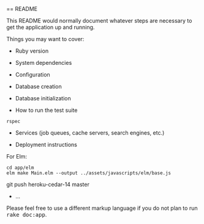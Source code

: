 == README

This README would normally document whatever steps are necessary to get the
application up and running.

Things you may want to cover:

* Ruby version

* System dependencies

* Configuration

* Database creation

* Database initialization

* How to run the test suite
```
rspec
```

* Services (job queues, cache servers, search engines, etc.)

* Deployment instructions

For Elm:

```
cd app/elm
elm make Main.elm --output ../assets/javascripts/elm/base.js
```

git push heroku-cedar-14 master

* ...


Please feel free to use a different markup language if you do not plan to run
<tt>rake doc:app</tt>.
